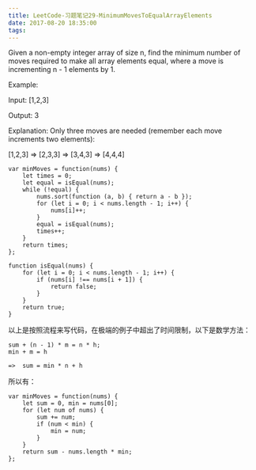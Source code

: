 ```yaml
---
title: LeetCode-习题笔记29-MinimumMovesToEqualArrayElements
date: 2017-08-20 18:35:00
tags:
---
```



Given a non-empty integer array of size n, find the minimum number of moves required to make all array elements equal, where a move is incrementing n - 1 elements by 1.

Example:

Input:
[1,2,3]

Output:
3

Explanation:
Only three moves are needed (remember each move increments two elements):

[1,2,3]  =>  [2,3,3]  =>  [3,4,3]  =>  [4,4,4]


	var minMoves = function(nums) {
	    let times = 0;
	    let equal = isEqual(nums);
	    while (!equal) {
	        nums.sort(function (a, b) { return a - b });
	        for (let i = 0; i < nums.length - 1; i++) {
	            nums[i]++;
	        }
	        equal = isEqual(nums);
	        times++;
	    }
	    return times;
	};
	
	function isEqual(nums) {
	    for (let i = 0; i < nums.length - 1; i++) {
	        if (nums[i] !== nums[i + 1]) {
	            return false;
	        }
	    }
	    return true;
	}


以上是按照流程来写代码，在极端的例子中超出了时间限制，以下是数学方法：

	sum + (n - 1) * m = n * h;
	min + m = h
	
	=>	sum = min * n + h

所以有：


	var minMoves = function(nums) {
	    let sum = 0, min = nums[0];
	    for (let num of nums) {
	        sum += num;
	        if (num < min) {
	            min = num;
	        }
	    }
	    return sum - nums.length * min;
	};